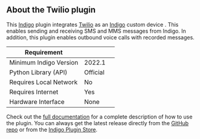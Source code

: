 ## About the Twilio  plugin

This [Indigo](http://www.indigodomo.com/) plugin integrates [Twilio](http://www.twilio.com) as an [Indigo](http://www.indigodomo.com/docs/overview) custom device . This enables sending and receiving SMS and MMS messages from Indigo.  In addition, this plugin enables outbound voice calls with recorded messages.

| Requirement            |                     |   |
|------------------------|---------------------|---|
| Minimum Indigo Version | 2022.1              |   |
| Python Library (API)   | Official            |   |
| Requires Local Network | No                  |   |
| Requires Internet      | Yes                 |   |
| Hardware Interface     | None                |   |

Check out the [full documentation](https://github.com/FlyingDiver/Indigo-Twilio/wiki) for a complete description of how to use the plugin. You can always get the latest release directly from the [GitHub repo](https://github.com/IndigoDomotics/Indigo-Twilio/releases) or from the [Indigo Plugin Store](http://www.indigodomo.com/pluginstore/).
